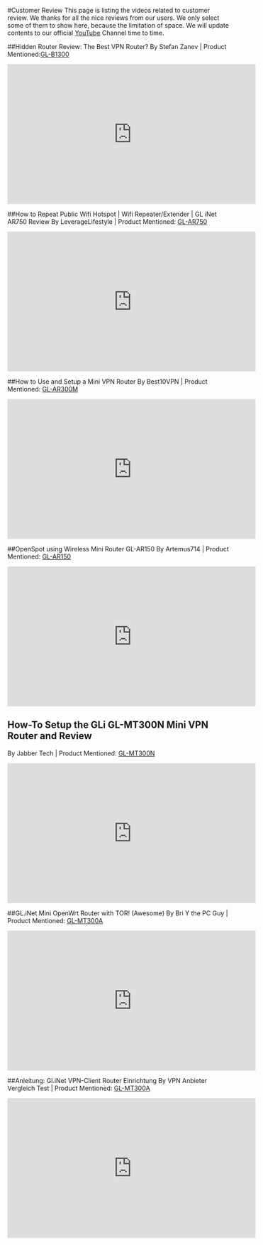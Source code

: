 #Customer Review
This page is listing the videos related to customer review. We thanks for all the nice reviews from our users. We only select some of them to show here, because the limitation of space.  We will update contents to our official  [YouTube](https://www.youtube.com/channel/UCBfNEzurltlIeFFCbUgHQyg?view_as=subscriber) Channel time to time.

##Hidden Router Review: The Best VPN Router?
By Stefan Zanev | Product Mentioned:[GL-B1300](https://www.gl-inet.com/b1300/)
<iframe width="560" height="315" src="https://www.youtube.com/embed/VXrSmh1OfTU" frameborder="0" allow="autoplay; encrypted-media" allowfullscreen></iframe>


##How to Repeat Public Wifi Hotspot | Wifi Repeater/Extender | GL iNet AR750 Review
By LeverageLifestyle | Product Mentioned: [GL-AR750](https://www.gl-inet.com/ar750/)
<iframe width="560" height="315" src="https://www.youtube.com/embed/EIUFUIq0Wj4" frameborder="0" allow="autoplay; encrypted-media" allowfullscreen></iframe>


##How to Use and Setup a Mini VPN Router
By Best10VPN | Product Mentioned: [GL-AR300M](http://www.gl-inet.com/ar300m/)
<iframe width="560" height="315" src="https://www.youtube.com/embed/iMzFVCRj7dw" frameborder="0" allow="autoplay; encrypted-media" allowfullscreen></iframe>


##OpenSpot using Wireless Mini Router GL-AR150
By Artemus714 | Product Mentioned: [GL-AR150](https://www.gl-inet.com/ar150/)
<iframe width="560" height="315" src="https://www.youtube.com/embed/reb5nAmLx54" frameborder="0" allow="autoplay; encrypted-media" allowfullscreen></iframe>


## How-To Setup the GLi GL-MT300N Mini VPN Router and Review
By Jabber Tech | Product Mentioned: [GL-MT300N](http://www.gl-inet.com/mt300n/)
<iframe width="560" height="315" src="https://www.youtube.com/embed/pfHZ-iP0rXA" frameborder="0" allow="autoplay; encrypted-media" allowfullscreen></iframe>


##GL.iNet Mini OpenWrt Router with TOR! (Awesome)
By Bri Y the PC Guy | Product Mentioned: [GL-MT300A](https://www.gl-inet.com/mt300a/)
<iframe width="560" height="315" src="https://www.youtube.com/embed/T7OBRp-C76Y" frameborder="0" allow="autoplay; encrypted-media" allowfullscreen></iframe>


##Anleitung: Gl.iNet VPN-Client Router Einrichtung
By VPN Anbieter Vergleich Test  | Product Mentioned: [GL-MT300A](https://www.gl-inet.com/mt300a/)
<iframe width="560" height="315" src="https://www.youtube.com/embed/Rl04SULQ4vE" frameborder="0" allow="autoplay; encrypted-media" allowfullscreen></iframe>